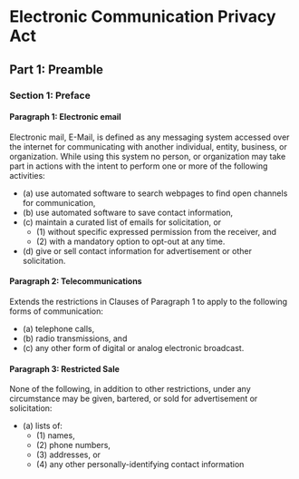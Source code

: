 # Electronic Communication Privacy Act

## Part 1: Preamble
### Section 1: Preface
#### Paragraph 1: Electronic email 
Electronic mail, E-Mail, is defined as any messaging system accessed over the internet for communicating with another individual, entity, business, or organization. While using this system no person, or organization may take part in actions with the intent to perform one or more of the following activities:

- (a) use automated software to search webpages to find open channels for communication,
- (b) use automated software to save contact information,
- (c) maintain a curated list of emails for solicitation, or
  - (1) without specific expressed permission from the receiver, and
  - (2) with a mandatory option to opt-out at any time.
- (d) give or sell contact information for advertisement or other solicitation.

#### Paragraph 2: Telecommunications
Extends the restrictions in Clauses of Paragraph 1 to apply to the following forms of communication:

- (a) telephone calls,
- (b) radio transmissions, and
- (c) any other form of digital or analog electronic broadcast.

#### Paragraph 3: Restricted Sale
None of the following, in addition to other restrictions, under any circumstance may be given, bartered, or sold for advertisement or solicitation:

- (a) lists of:
  - (1) names,
  - (2) phone numbers,
  - (3) addresses, or
  - (4) any other personally-identifying contact information